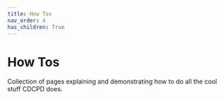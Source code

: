 ```yaml
---
title: How Tos
nav_order: 4
has_children: True
---
```


# How Tos

Collection of pages explaining and demonstrating how to do all the cool stuff CDCPD does.